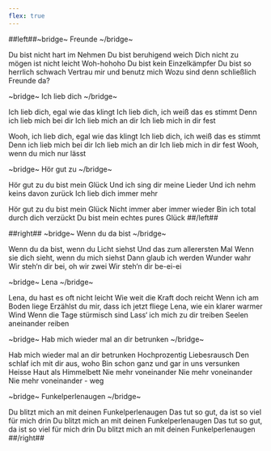 ```yaml
---
flex: true
---
```

##left##~bridge~
Freunde
~/bridge~

Du bist nicht hart im Nehmen
Du bist beruhigend weich
Dich nicht zu mögen ist nicht leicht
Woh-hohoho
Du bist kein Einzelkämpfer
Du bist so herrlich schwach
Vertrau mir und benutz mich
Wozu sind denn schließlich Freunde da?

~bridge~
Ich lieb dich
~/bridge~

Ich lieb dich, egal wie das klingt
Ich lieb dich, ich weiß das es stimmt
Denn ich lieb mich bei dir
Ich lieb mich an dir
Ich lieb mich in dir fest

Wooh, ich lieb dich, egal wie das klingt
Ich lieb dich, ich weiß das es stimmt
Denn ich lieb mich bei dir
Ich lieb mich an dir
Ich lieb mich in dir fest
Wooh, wenn du mich nur lässt

~bridge~
Hör gut zu
~/bridge~

Hör gut zu du bist mein Glück
Und ich sing dir meine Lieder
Und ich nehm keins davon zurück
Ich lieb dich immer mehr

Hör gut zu du bist mein Glück
Nicht immer aber immer wieder
Bin ich total durch dich verzückt
Du bist mein echtes pures Glück
##/left##

##right##
~bridge~
Wenn du da bist
~/bridge~

Wenn du da bist, wenn du Licht siehst
Und das zum allerersten Mal
Wenn sie dich sieht, wenn du mich siehst
Dann glaub ich werden Wunder wahr
Wir steh‘n dir bei, oh wir zwei
Wir steh‘n dir be-ei-ei

~bridge~
Lena
~/bridge~

Lena, du hast es oft nicht leicht
Wie weit die Kraft doch reicht
Wenn ich am Boden liege
Erzählst du mir, dass ich jetzt fliege
Lena, wie ein klarer warmer Wind
Wenn die Tage stürmisch sind
Lass‘ ich mich zu dir treiben
Seelen aneinander reiben

~bridge~
Hab mich wieder mal an dir betrunken
~/bridge~

Hab mich wieder mal an dir betrunken
Hochprozentig Liebesrausch
Den schlaf ich mit dir aus, woho
Bin schon ganz und gar in uns versunken
Heisse Haut als Himmelbett
Nie mehr voneinander
Nie mehr voneinander
Nie mehr voneinander - weg

~bridge~
Funkelperlenaugen
~/bridge~

Du blitzt mich an mit deinen Funkelperlenaugen
Das tut so gut, da ist so viel für mich drin
Du blitzt mich an mit deinen Funkelperlenaugen
Das tut so gut, da ist so viel für mich drin
Du blitzt mich an mit deinen Funkelperlenaugen
##/right##